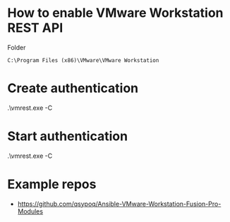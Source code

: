 # How to enable VMware Workstation REST API

Folder 
```
C:\Program Files (x86)\VMware\VMware Workstation
```

# Create authentication
.\vmrest.exe -C


# Start  authentication
.\vmrest.exe -C


# Example repos
* https://github.com/qsypoq/Ansible-VMware-Workstation-Fusion-Pro-Modules